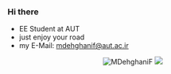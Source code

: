 ### Hi there
- EE Student at AUT
- just enjoy your road
- my E-Mail: mdehghanif@aut.ac.ir
<!--
**MDehghaniF/MDehghaniF** is a ✨ _special_ ✨ repository because its `README.md` (this file) appears on your GitHub profile.

Here are some ideas to get you started:

- 🔭 I’m currently working on ...
- 🌱 I’m currently learning ...
- 👯 I’m looking to collaborate on ...
- 🤔 I’m looking for help with ...
- 💬 Ask me about ...
- 📫 How to reach me: ...
- 😄 Pronouns: ...
- ⚡ Fun fact: ...
-->

<p align="center">
<img src="[![Top Langs](https://github-readme-stats.vercel.app/api/top-langs/?username=MDehghaniF)](https://github.com/MDehghaniF/github-readme-stats)" alt="MDehghaniF" /> 
<img src="https://github-readme-stats.vercel.app/api?username=MDehghaniF&show_icons=true&theme=algolia"/>
</p>

<!--
<p align="center"> 
<img src="https://github-readme-stats.vercel.app/api?username=MDehghaniF&show_icons=true&theme=algolia"/>
</p>
-->
